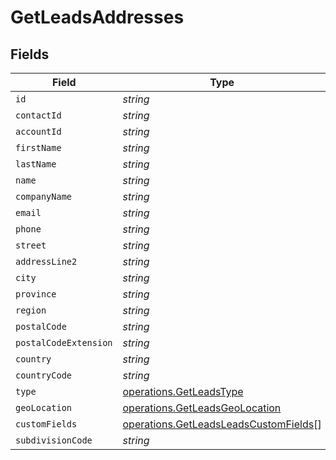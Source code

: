 # GetLeadsAddresses


## Fields

| Field                                                                                          | Type                                                                                           | Required                                                                                       | Description                                                                                    |
| ---------------------------------------------------------------------------------------------- | ---------------------------------------------------------------------------------------------- | ---------------------------------------------------------------------------------------------- | ---------------------------------------------------------------------------------------------- |
| `id`                                                                                           | *string*                                                                                       | :heavy_minus_sign:                                                                             | N/A                                                                                            |
| `contactId`                                                                                    | *string*                                                                                       | :heavy_minus_sign:                                                                             | N/A                                                                                            |
| `accountId`                                                                                    | *string*                                                                                       | :heavy_minus_sign:                                                                             | N/A                                                                                            |
| `firstName`                                                                                    | *string*                                                                                       | :heavy_minus_sign:                                                                             | N/A                                                                                            |
| `lastName`                                                                                     | *string*                                                                                       | :heavy_minus_sign:                                                                             | N/A                                                                                            |
| `name`                                                                                         | *string*                                                                                       | :heavy_minus_sign:                                                                             | N/A                                                                                            |
| `companyName`                                                                                  | *string*                                                                                       | :heavy_minus_sign:                                                                             | N/A                                                                                            |
| `email`                                                                                        | *string*                                                                                       | :heavy_minus_sign:                                                                             | N/A                                                                                            |
| `phone`                                                                                        | *string*                                                                                       | :heavy_minus_sign:                                                                             | N/A                                                                                            |
| `street`                                                                                       | *string*                                                                                       | :heavy_minus_sign:                                                                             | N/A                                                                                            |
| `addressLine2`                                                                                 | *string*                                                                                       | :heavy_minus_sign:                                                                             | N/A                                                                                            |
| `city`                                                                                         | *string*                                                                                       | :heavy_minus_sign:                                                                             | N/A                                                                                            |
| `province`                                                                                     | *string*                                                                                       | :heavy_minus_sign:                                                                             | N/A                                                                                            |
| `region`                                                                                       | *string*                                                                                       | :heavy_minus_sign:                                                                             | N/A                                                                                            |
| `postalCode`                                                                                   | *string*                                                                                       | :heavy_minus_sign:                                                                             | N/A                                                                                            |
| `postalCodeExtension`                                                                          | *string*                                                                                       | :heavy_minus_sign:                                                                             | N/A                                                                                            |
| `country`                                                                                      | *string*                                                                                       | :heavy_minus_sign:                                                                             | N/A                                                                                            |
| `countryCode`                                                                                  | *string*                                                                                       | :heavy_minus_sign:                                                                             | N/A                                                                                            |
| `type`                                                                                         | [operations.GetLeadsType](../../models/operations/getleadstype.md)                             | :heavy_minus_sign:                                                                             | N/A                                                                                            |
| `geoLocation`                                                                                  | [operations.GetLeadsGeoLocation](../../models/operations/getleadsgeolocation.md)               | :heavy_minus_sign:                                                                             | N/A                                                                                            |
| `customFields`                                                                                 | [operations.GetLeadsLeadsCustomFields](../../models/operations/getleadsleadscustomfields.md)[] | :heavy_minus_sign:                                                                             | N/A                                                                                            |
| `subdivisionCode`                                                                              | *string*                                                                                       | :heavy_minus_sign:                                                                             | N/A                                                                                            |
